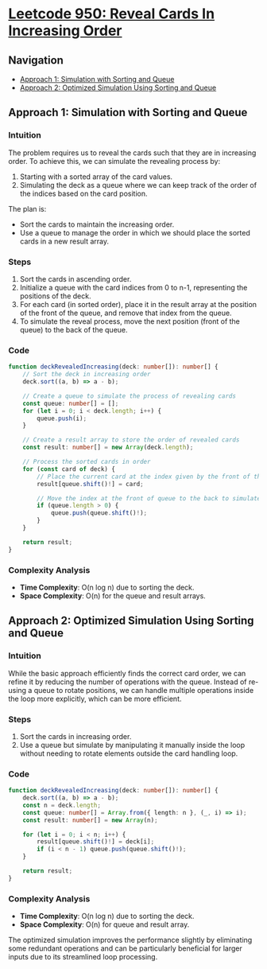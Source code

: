 # [Leetcode 950: Reveal Cards In Increasing Order](https://leetcode.com/problems/reveal-cards-in-increasing-order/)

## Navigation
- [Approach 1: Simulation with Sorting and Queue](#approach-1)
- [Approach 2: Optimized Simulation Using Sorting and Queue](#approach-2)

## Approach 1: Simulation with Sorting and Queue

### Intuition

The problem requires us to reveal the cards such that they are in increasing order. To achieve this, we can simulate the revealing process by:
1. Starting with a sorted array of the card values.
2. Simulating the deck as a queue where we can keep track of the order of the indices based on the card position.

The plan is:
- Sort the cards to maintain the increasing order.
- Use a queue to manage the order in which we should place the sorted cards in a new result array.

### Steps
1. Sort the cards in ascending order.
2. Initialize a queue with the card indices from 0 to n-1, representing the positions of the deck.
3. For each card (in sorted order), place it in the result array at the position of the front of the queue, and remove that index from the queue.
4. To simulate the reveal process, move the next position (front of the queue) to the back of the queue.

### Code

```typescript
function deckRevealedIncreasing(deck: number[]): number[] {
    // Sort the deck in increasing order
    deck.sort((a, b) => a - b);

    // Create a queue to simulate the process of revealing cards
    const queue: number[] = [];
    for (let i = 0; i < deck.length; i++) {
        queue.push(i);
    }

    // Create a result array to store the order of revealed cards
    const result: number[] = new Array(deck.length);

    // Process the sorted cards in order
    for (const card of deck) {
        // Place the current card at the index given by the front of the queue
        result[queue.shift()!] = card;

        // Move the index at the front of queue to the back to simulate reveal order
        if (queue.length > 0) {
            queue.push(queue.shift()!);
        }
    }

    return result;
}
```

### Complexity Analysis
- **Time Complexity**: O(n log n) due to sorting the deck.
- **Space Complexity**: O(n) for the queue and result arrays.

## Approach 2: Optimized Simulation Using Sorting and Queue

### Intuition

While the basic approach efficiently finds the correct card order, we can refine it by reducing the number of operations with the queue. Instead of re-using a queue to rotate positions, we can handle multiple operations inside the loop more explicitly, which can be more efficient.

### Steps
1. Sort the cards in increasing order.
2. Use a queue but simulate by manipulating it manually inside the loop without needing to rotate elements outside the card handling loop.

### Code

```typescript
function deckRevealedIncreasing(deck: number[]): number[] {
    deck.sort((a, b) => a - b);
    const n = deck.length;
    const queue: number[] = Array.from({ length: n }, (_, i) => i);
    const result: number[] = new Array(n);

    for (let i = 0; i < n; i++) {
        result[queue.shift()!] = deck[i];
        if (i < n - 1) queue.push(queue.shift()!);
    }

    return result;
}
```

### Complexity Analysis
- **Time Complexity**: O(n log n) due to sorting the deck.
- **Space Complexity**: O(n) for queue and result array.

The optimized simulation improves the performance slightly by eliminating some redundant operations and can be particularly beneficial for larger inputs due to its streamlined loop processing.

